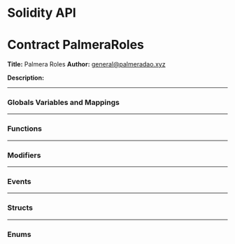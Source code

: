 # Solidity API

# Contract PalmeraRoles
**Title:** Palmera Roles
**Author:** general@palmeradao.xyz

**Description:** 

---
### Globals Variables and Mappings

---
### Functions

---
### Modifiers

---
### Events

---
### Structs

---
### Enums

